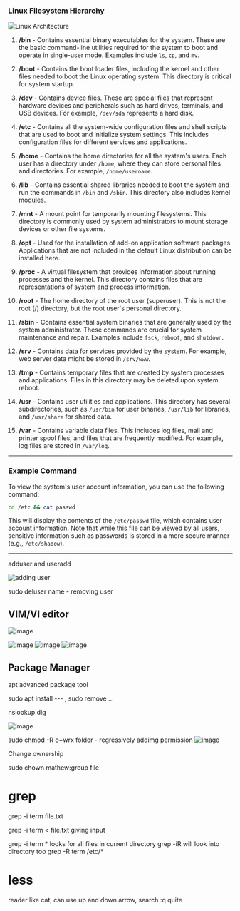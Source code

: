 
### Linux Filesystem Hierarchy

![Linux Architecture](https://github.com/pythonkid2/DevOps-Practice/assets/100591950/b7ff75dc-b6dd-40e9-b8ad-a8091d6d2aaf)

1. **/bin** - Contains essential binary executables for the system. These are the basic command-line utilities required for the system to boot and operate in single-user mode. Examples include `ls`, `cp`, and `mv`.

2. **/boot** - Contains the boot loader files, including the kernel and other files needed to boot the Linux operating system. This directory is critical for system startup.

3. **/dev** - Contains device files. These are special files that represent hardware devices and peripherals such as hard drives, terminals, and USB devices. For example, `/dev/sda` represents a hard disk.

4. **/etc** - Contains all the system-wide configuration files and shell scripts that are used to boot and initialize system settings. This includes configuration files for different services and applications.

5. **/home** - Contains the home directories for all the system's users. Each user has a directory under `/home`, where they can store personal files and directories. For example, `/home/username`.

6. **/lib** - Contains essential shared libraries needed to boot the system and run the commands in `/bin` and `/sbin`. This directory also includes kernel modules.

7. **/mnt** - A mount point for temporarily mounting filesystems. This directory is commonly used by system administrators to mount storage devices or other file systems.

8. **/opt** - Used for the installation of add-on application software packages. Applications that are not included in the default Linux distribution can be installed here.

9. **/proc** - A virtual filesystem that provides information about running processes and the kernel. This directory contains files that are representations of system and process information.

10. **/root** - The home directory of the root user (superuser). This is not the root (/) directory, but the root user's personal directory.

11. **/sbin** - Contains essential system binaries that are generally used by the system administrator. These commands are crucial for system maintenance and repair. Examples include `fsck`, `reboot`, and `shutdown`.

12. **/srv** - Contains data for services provided by the system. For example, web server data might be stored in `/srv/www`.

13. **/tmp** - Contains temporary files that are created by system processes and applications. Files in this directory may be deleted upon system reboot.

14. **/usr** - Contains user utilities and applications. This directory has several subdirectories, such as `/usr/bin` for user binaries, `/usr/lib` for libraries, and `/usr/share` for shared data.

15. **/var** - Contains variable data files. This includes log files, mail and printer spool files, and files that are frequently modified. For example, log files are stored in `/var/log`.

---

### Example Command

To view the system's user account information, you can use the following command:
```sh
cd /etc && cat passwd
```
This will display the contents of the `/etc/passwd` file, which contains user account information. Note that while this file can be viewed by all users, sensitive information such as passwords is stored in a more secure manner (e.g., `/etc/shadow`).

---


adduser and useradd

![adding user](https://github.com/pythonkid2/DevOps-Practice/assets/100591950/6cca6b4c-137e-49f7-9c2b-f55eaa45d33b)



sudo deluser name - removing user


## VIM/VI editor

![image](https://github.com/pythonkid2/DevOps-Practice/assets/100591950/be55bd0a-d57d-4d4f-baee-f66de91a916e)

![image](https://github.com/pythonkid2/DevOps-Practice/assets/100591950/cebdaa78-2108-48ad-a6c7-a80335f76454)
![image](https://github.com/pythonkid2/DevOps-Practice/assets/100591950/0b404176-9a8f-4ec0-88dc-46c37f79ee79)
![image](https://github.com/pythonkid2/DevOps-Practice/assets/100591950/e8e990bd-f9bd-4ddf-8c5a-6dc22d64d5a1)

## Package Manager

apt advanced package tool 

sudo apt install --- , sudo remove ...

nslookup 
dig

![image](https://github.com/pythonkid2/DevOps-Practice/assets/100591950/3df64cee-7f4a-4809-84da-4ac3b4bf002c)


sudo chmod -R o+wrx folder - regressively addimg permission 
![image](https://github.com/pythonkid2/DevOps-Practice/assets/100591950/3ab6c755-b6f7-43be-8ece-71d63c08df63)


Change ownership

sudo chown mathew:group file


# grep

grep -i term file.txt 

grep -i term < file.txt   giving input

grep -i term *   looks for all files in current directory 
grep -iR   will look into directory too
grep -R term /etc/*


# less

reader like cat, can use up and down arrow, search
:q quite 
